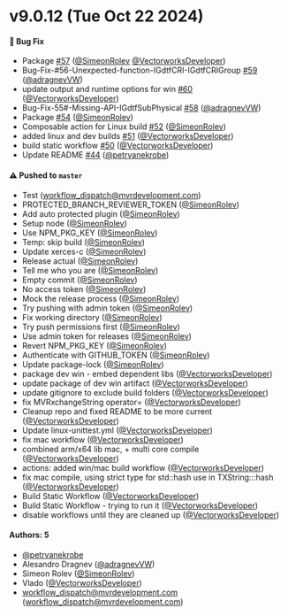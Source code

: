 # v9.0.12 (Tue Oct 22 2024)

#### 🐛 Bug Fix

- Package [#57](https://github.com/mvrdevelopment/libMVRgdtf/pull/57) ([@SimeonRolev](https://github.com/SimeonRolev) [@VectorworksDeveloper](https://github.com/VectorworksDeveloper))
- Bug-Fix-#56-Unexpected-function-IGdtfCRI-IGdtfCRIGroup [#59](https://github.com/mvrdevelopment/libMVRgdtf/pull/59) ([@adragnevVW](https://github.com/adragnevVW))
- update output and runtime options for win [#60](https://github.com/mvrdevelopment/libMVRgdtf/pull/60) ([@VectorworksDeveloper](https://github.com/VectorworksDeveloper))
- Bug-Fix-55#-Missing-API-IGdtfSubPhysical [#58](https://github.com/mvrdevelopment/libMVRgdtf/pull/58) ([@adragnevVW](https://github.com/adragnevVW))
- Package [#54](https://github.com/mvrdevelopment/libMVRgdtf/pull/54) ([@SimeonRolev](https://github.com/SimeonRolev))
- Composable action for Linux build [#52](https://github.com/mvrdevelopment/libMVRgdtf/pull/52) ([@SimeonRolev](https://github.com/SimeonRolev))
- added linux and dev builds [#51](https://github.com/mvrdevelopment/libMVRgdtf/pull/51) ([@VectorworksDeveloper](https://github.com/VectorworksDeveloper))
- build static workflow [#50](https://github.com/mvrdevelopment/libMVRgdtf/pull/50) ([@VectorworksDeveloper](https://github.com/VectorworksDeveloper))
- Update README [#44](https://github.com/mvrdevelopment/libMVRgdtf/pull/44) ([@petrvanekrobe](https://github.com/petrvanekrobe))

#### ⚠️ Pushed to `master`

- Test (workflow_dispatch@mvrdevelopment.com)
- PROTECTED_BRANCH_REVIEWER_TOKEN ([@SimeonRolev](https://github.com/SimeonRolev))
- Add auto protected plugin ([@SimeonRolev](https://github.com/SimeonRolev))
- Setup node ([@SimeonRolev](https://github.com/SimeonRolev))
- Use NPM_PKG_KEY ([@SimeonRolev](https://github.com/SimeonRolev))
- Temp: skip build ([@SimeonRolev](https://github.com/SimeonRolev))
- Update xerces-c ([@SimeonRolev](https://github.com/SimeonRolev))
- Release actual ([@SimeonRolev](https://github.com/SimeonRolev))
- Tell me who you are ([@SimeonRolev](https://github.com/SimeonRolev))
- Empty commit ([@SimeonRolev](https://github.com/SimeonRolev))
- No access token ([@SimeonRolev](https://github.com/SimeonRolev))
- Mock the release process ([@SimeonRolev](https://github.com/SimeonRolev))
- Try pushing with admin token ([@SimeonRolev](https://github.com/SimeonRolev))
- Fix working directory ([@SimeonRolev](https://github.com/SimeonRolev))
- Try push permissions first ([@SimeonRolev](https://github.com/SimeonRolev))
- Use admin token for releases ([@SimeonRolev](https://github.com/SimeonRolev))
- Revert NPM_PKG_KEY ([@SimeonRolev](https://github.com/SimeonRolev))
- Authenticate with GITHUB_TOKEN ([@SimeonRolev](https://github.com/SimeonRolev))
- Update package-lock ([@SimeonRolev](https://github.com/SimeonRolev))
- package dev win - embed dependent libs ([@VectorworksDeveloper](https://github.com/VectorworksDeveloper))
- update package of dev win artifact ([@VectorworksDeveloper](https://github.com/VectorworksDeveloper))
- update gitignore to exclude build folders ([@VectorworksDeveloper](https://github.com/VectorworksDeveloper))
- fix MVRxchangeString operator= ([@VectorworksDeveloper](https://github.com/VectorworksDeveloper))
- Cleanup repo and fixed README to be more current ([@VectorworksDeveloper](https://github.com/VectorworksDeveloper))
- Update linux-unittest.yml ([@VectorworksDeveloper](https://github.com/VectorworksDeveloper))
- fix mac workflow ([@VectorworksDeveloper](https://github.com/VectorworksDeveloper))
- combined arm/x64 lib mac, + multi core compile ([@VectorworksDeveloper](https://github.com/VectorworksDeveloper))
- actions: added win/mac build workflow ([@VectorworksDeveloper](https://github.com/VectorworksDeveloper))
- fix mac compile, using strict type for std::hash use in TXString:::hash ([@VectorworksDeveloper](https://github.com/VectorworksDeveloper))
- Build Static Workflow ([@VectorworksDeveloper](https://github.com/VectorworksDeveloper))
- Build Static Workflow - trying to run it ([@VectorworksDeveloper](https://github.com/VectorworksDeveloper))
- disable workflows until they are cleaned up ([@VectorworksDeveloper](https://github.com/VectorworksDeveloper))

#### Authors: 5

- [@petrvanekrobe](https://github.com/petrvanekrobe)
- Alesandro Dragnev ([@adragnevVW](https://github.com/adragnevVW))
- Simeon Rolev ([@SimeonRolev](https://github.com/SimeonRolev))
- Vlado ([@VectorworksDeveloper](https://github.com/VectorworksDeveloper))
- workflow_dispatch@mvrdevelopment.com (workflow_dispatch@mvrdevelopment.com)
